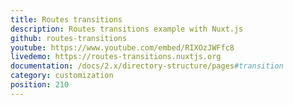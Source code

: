 ```yaml
---
title: Routes transitions
description: Routes transitions example with Nuxt.js
github: routes-transitions
youtube: https://www.youtube.com/embed/RIXOzJWFfc8
livedemo: https://routes-transitions.nuxtjs.org
documentation: /docs/2.x/directory-structure/pages#transition
category: customization
position: 210
---
```

